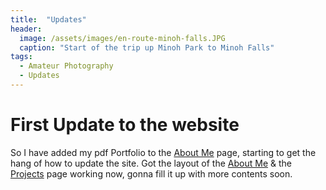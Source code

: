 ```yaml
---
title:  "Updates"
header:
  image: /assets/images/en-route-minoh-falls.JPG
  caption: "Start of the trip up Minoh Park to Minoh Falls"
tags: 
  - Amateur Photography
  - Updates
---
```


# First Update to the website

So I have added my pdf Portfolio to the [About Me](about.md) page, starting to get the hang of how to update the site. Got the layout of the [About Me](about.md) & the [Projects](projects.md) page working now, gonna fill it up with more contents soon.